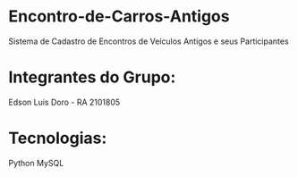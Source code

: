# Encontro-de-Carros-Antigos
Sistema de Cadastro de Encontros de Veículos Antigos e seus Participantes

# Integrantes do Grupo:
Edson Luis Doro - RA 2101805


# Tecnologias:
Python
MySQL
